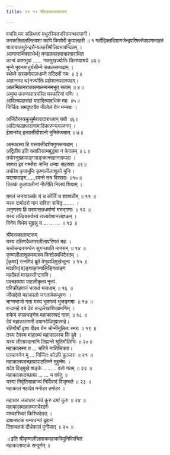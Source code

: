 ```yaml
---
title: ११ ११ श्रीमहाकालाष्टकम्

---
```


 
वचसि मम सन्निधत्तां मधुरस्मितभरितमन्थरापागी।  
करकलितललितवशा कापि किशोरी कुपालहरी ॥ १ गर्दोद्रिक्तदिशागजेन्द्रपरिषत्सेवाप्रणामाहतं  
यातायातसुरेन्द्रसैन्यलहरीमौलिप्रभावन्दितम् ।  
अल्गत्पार्थिवसाधैर्थ] मण्डलमहायात्रारवाराधित  
कान्वं कामभुवां ...... गजमुखज्योतिः किमप्याश्रये ॥२॥  
भूम्ने भुवनमाधुर्यसीम्ने सकलसम्पदाम् ।  
स्थेम्ने सरसगोपालधाम्ने तदिदमों नमः ॥ ३॥  
अज्ञानमद थ]नज्योतिः प्रज्ञेशानपदास्पदम्।  
आलम्बितनराकारमालम्बनमभूत् सताम् ॥ ४॥  
अमुष्य करुणापात्रमस्ति मस्करिणां मणिः ।  
आदित्यप्रज्ञसंज्ञं यदादित्यादधिकं महः ॥५॥  
निर्जितः समदृष्टयैव नीलोलं येन मन्मथः ।  

अर्जितैरस्त्रकुसुमैरारादाराधयन् ययौ ॥६॥  
आदित्यप्रज्ञपादानामादिकारुण्यभाजनम् ।  
ईशानवेद् इत्यासीदीशानो मुनितेजसाम् ॥ ७॥  

आस्पदस्य हि यस्यासीदशेषगुणसम्पदाम् ।  
अद्वितीय इति ख्यातिरात्मबुद्धया न केवलम् ॥ ८॥  
तयोरनुग्रहापाङ्गसङ्क्रान्तज्ञानसम्पदा ।  
सागरा इव गम्भीराः सन्ति धन्याः सहस्रशः ॥९॥  
तयोरेव कृपाभूमिः कृष्णलीलाशुको मुनिः।  
यदाश्रमाङ्ग......रमन्ते तत्र विस्तराः ॥१०॥  
तिलकं कुलपालीनां नीलीति निलयं श्रियाम् ।  

यमलं जनयाञ्चके यं च कीर्तिं च शाश्वतीम् ॥ ११ ॥  
यस्य दामोदरो नाम सविता सवितृ........ ।  
अनृणस्य हि यस्यासन्नधर्मार्णा मरुद्गणाः ॥ १२ ॥  
यस्य तत्प्रियसर्वस्वं राज्यवेशानसंज्ञकम् ।  
विनेय विधेय सुहृन्नु य ... ... ... ॥ १३ ॥  

श्रीमहाकालाष्टकम्  
यस्य दक्षिणकैलासलीलापरिणतं महः ।  
चर्चाचन्दनगन्धेन सुगन्धयति मानसम् ॥ १४ ॥  
कृष्णलीलाशुकस्यास्य किशोरमधिदैवतम् ।  
[कृष्ण] रत्नमिदं ब्रूते वेणुवादिमुखेन्दुना ॥ १५ ॥  
मदक्षीय[ब]ङ्गाङ्गनालिङ्गिताङ्गं  
महदैवतं मत्तहस्तीन्द्रगामि।  
पदच्छायया पाटलीकृत्य नृत्यं  
परिक्रीडगानं भजध्वं भजध्वम् ॥ १६ ॥  
जीयाद्देवो महाकालो जगतामेकभूषणः ।  
भाग्यभाजो गता यस्य भूषणत्वं भुजङ्गमाः ॥ १७ ॥  
वन्दामहे वयं देवं चन्द्रलेखाशिखामणिम् ।  
शकेयं कालभङ्गेन महाकालपदं गतम् ॥ १८ ॥  
देवं महाकालममी दयाम्भोधिमुपास्महे।  
रतिगौर्यो दृशा वीक्ष्य येन चोन्मीमूलितः स्मरः ॥ १९ ॥  
तस्य देवस्य माहात्म्यं महाकालस्य किं ब्रुवे ।  
यस्य लीलापदानानि लिह्यन्ते श्रुतिमौलिभिः ॥ २०॥  
महाकालस्य त ... चरित्रे नातिचित्रता।  
पञ्चाननेन मु ... निर्जितः कोऽपि कुञ्जरः ॥ २१ ॥  
महाकालपदच्छायापाटलिम्ने मुहुर्नमः ।  
यदेव दिड्मुखे शङ्के .. ... .. वतो गतम् ॥ २२ ॥  
महाकालपदच्छाया ... ... भ वर्षतु ॥  
यस्यां निर्वृतिसाम्राज्यं निर्विवादं विजृम्भते ॥ २३ ॥  
महाकाल महादेव मनोहर तमोहर ।  

महाधार जडाधार जयं कुरु दयां कुरु ॥ २४ ॥  
महाकालमाहात्म्यगभैरदर्वैः  
पश्चरश्चितं किश्चिदेतत् ।  
दशामष्टकं धन्यधन्यां दुहानं  
दिशामक्षकं दीर्धकालं पुनीयात् ॥ २५ ॥  

॥ इति श्रीकृष्णलीलाशकमहाकविमुनिविरचितं  
महाकालाष्टकं सम्पूर्णम् ॥  